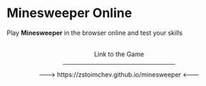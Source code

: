 # Minesweeper Online
Play <b>Minesweeper</b> in the browser online and test your skills
<br><br>

<p align="center">Link to the Game</p>
<center>
    <hr width="50%">
<center>
<p align="center" margin: "auto">---> https://zstoimchev.github.io/minesweeper <---</p>